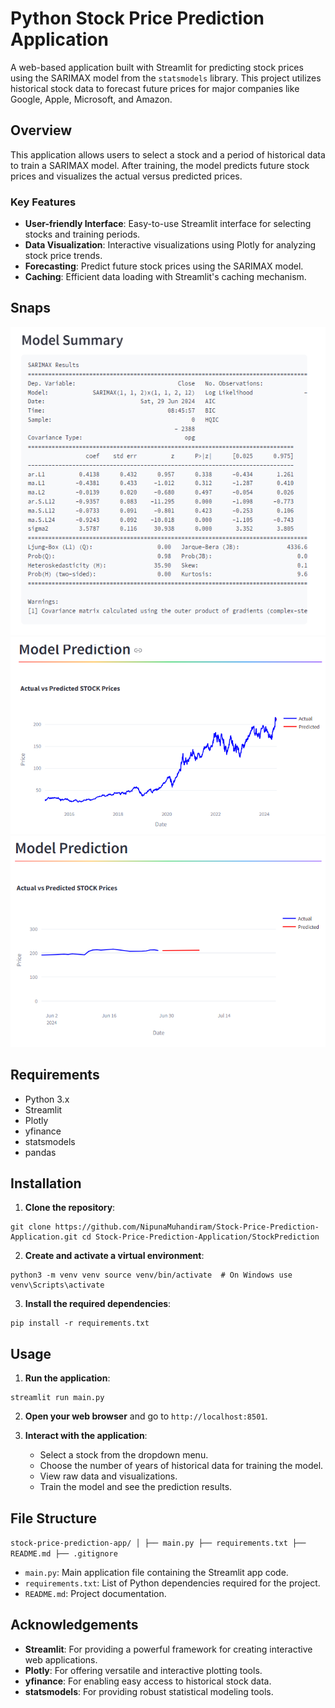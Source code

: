 # Python Stock Price Prediction Application

A web-based application built with Streamlit for predicting stock prices using the SARIMAX model from the `statsmodels` library. This project utilizes historical stock data to forecast future prices for major companies like Google, Apple, Microsoft, and Amazon.

## Overview

This application allows users to select a stock and a period of historical data to train a SARIMAX model. After training, the model predicts future stock prices and visualizes the actual versus predicted prices.

### Key Features

- **User-friendly Interface**: Easy-to-use Streamlit interface for selecting stocks and training periods.
- **Data Visualization**: Interactive visualizations using Plotly for analyzing stock price trends.
- **Forecasting**: Predict future stock prices using the SARIMAX model.
- **Caching**: Efficient data loading with Streamlit's caching mechanism.

## Snaps
![2](https://github.com/NipunaMuhandiram/Stock-Price-Prediction-Application/blob/main/Snaps/img%20(5).png?raw=true)
![3](https://github.com/NipunaMuhandiram/Stock-Price-Prediction-Application/blob/main/Snaps/img%20(7).png?raw=true)
![1](https://github.com/NipunaMuhandiram/Stock-Price-Prediction-Application/blob/main/Snaps/img%20(8).png?raw=true)

## Requirements

- Python 3.x
- Streamlit
- Plotly
- yfinance
- statsmodels
- pandas

## Installation

1. **Clone the repository**:

``` 
git clone https://github.com/NipunaMuhandiram/Stock-Price-Prediction-Application.git cd Stock-Price-Prediction-Application/StockPrediction
```

2. **Create and activate a virtual environment**:

```
python3 -m venv venv source venv/bin/activate  # On Windows use venv\Scripts\activate 
```
3. **Install the required dependencies**:

```
pip install -r requirements.txt
```
## Usage

1. **Run the application**:

```
streamlit run main.py
```

2. **Open your web browser** and go to `http://localhost:8501`.
    
3. **Interact with the application**:
    
    - Select a stock from the dropdown menu.
    - Choose the number of years of historical data for training the model.
    - View raw data and visualizations.
    - Train the model and see the prediction results.

## File Structure

`stock-price-prediction-app/ │ ├── main.py ├── requirements.txt ├── README.md ├── .gitignore`

- `main.py`: Main application file containing the Streamlit app code.
- `requirements.txt`: List of Python dependencies required for the project.
- `README.md`: Project documentation.


## Acknowledgements

- **Streamlit**: For providing a powerful framework for creating interactive web applications.
- **Plotly**: For offering versatile and interactive plotting tools.
- **yfinance**: For enabling easy access to historical stock data.
- **statsmodels**: For providing robust statistical modeling tools.
